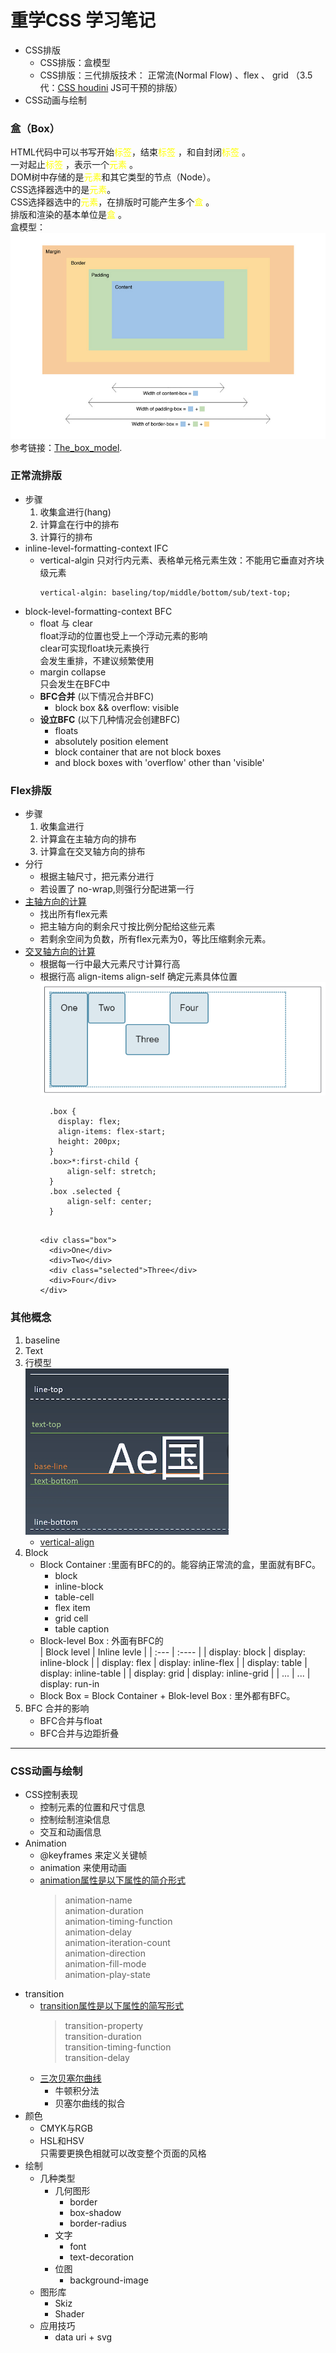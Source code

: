 # 重学CSS 学习笔记
- CSS排版
  - CSS排版：盒模型
  - CSS排版：三代排版技术： 正常流(Normal Flow) 、flex 、 grid （3.5代：[CSS houdini](https://developer.mozilla.org/en-US/docs/Web/Houdini) JS可干预的排版）
- CSS动画与绘制
### 盒（Box）
HTML代码中可以书写开始<font color=yellow>标签</font>，结束<font color=yellow>标签 </font>，和自封闭<font color=yellow>标签 </font>。  
一对起止<font color=yellow>标签</font> ，表示一个<font color=yellow>元素</font> 。  
DOM树中存储的是<font color=yellow>元素</font>和其它类型的节点（Node）。  
CSS选择器选中的是<font color=yellow>元素</font>。  
CSS选择器选中的<font color=yellow>元素</font>，在排版时可能产生多个<font color=yellow>盒</font> 。  
排版和渲染的基本单位是<font color=yellow>盒</font> 。  
盒模型：  
![box-sizing](./assets/box-sizing.jpg )  
参考链接：[The_box_model](https://developer.mozilla.org/zh-CN/docs/Learn/CSS/Building_blocks/The_box_model).

### 正常流排版
- 步骤  
  1. 收集盒进行(hang)
  2. 计算盒在行中的排布
  3. 计算行的排布  
- inline-level-formatting-context IFC
  - vertical-algin 只对行内元素、表格单元格元素生效：不能用它垂直对齐块级元素
    ```
    vertical-algin: baseling/top/middle/bottom/sub/text-top;
    ```
- block-level-formatting-context BFC
  - float 与 clear  
    float浮动的位置也受上一个浮动元素的影响  
    clear可实现float块元素换行  
    会发生重排，不建议频繁使用
  - margin collapse  
    只会发生在BFC中
  - **BFC合并** (以下情况合并BFC)  
    - block box && overflow: visible
  - **设立BFC** (以下几种情况会创建BFC)
    - floats
    - absolutely position element
    - block container that are not block boxes
    - and block boxes with 'overflow' other than 'visible'
### Flex排版
- 步骤  
  1. 收集盒进行
  2. 计算盒在主轴方向的排布
  3. 计算盒在交叉轴方向的排布
- 分行
  - 根据主轴尺寸，把元素分进行
  - 若设置了 no-wrap,则强行分配进第一行
- [主轴方向的计算](https://developer.mozilla.org/zh-CN/docs/Web/CSS/CSS_Flexible_Box_Layout/Controlling_Ratios_of_Flex_Items_Along_the_Main_Ax)
  - 找出所有flex元素
  - 把主轴方向的剩余尺寸按比例分配给这些元素
  - 若剩余空间为负数，所有flex元素为0，等比压缩剩余元素。
- [交叉轴方向的计算](https://developer.mozilla.org/zh-CN/docs/Web/CSS/CSS_Flexible_Box_Layout/Aligning_Items_in_a_Flex_Container)
  - 根据每一行中最大元素尺寸计算行高
  - 根据行高 align-items align-self 确定元素具体位置  
    ![元素位置](./assets/jcz.png)
    ```
      .box {
        display: flex;
        align-items: flex-start;
        height: 200px;
      }
      .box>*:first-child {
          align-self: stretch;
      }
      .box .selected {
          align-self: center;
      }
        
      ```
      ```
      <div class="box">
        <div>One</div>
        <div>Two</div>
        <div class="selected">Three</div>
        <div>Four</div>
      </div>
      ```  

### 其他概念
1. baseline
2. Text
3. 行模型  
    ![行模型示意图](./assets/line.png )
    - [vertical-align](https://developer.mozilla.org/zh-CN/docs/Web/CSS/vertical-align)  
4. Block
    - Block Container :里面有BFC的的。能容纳正常流的盒，里面就有BFC。
      - block
      - inline-block
      - table-cell
      - flex item
      - grid cell
      - table caption
    - Block-level Box : 外面有BFC的  
      | Block level          | Inline levle               |
      | :---                 | :----                      |
      | display: block       | display: inline-block      |
      | display: flex        | display: inline-flex       |
      | display: table       | display: inline-table      |
      | display: grid        | display: inline-grid       |
      | ...                  | ...                        |
      display: run-in
    - Block Box = Block Container + Blok-level Box : 里外都有BFC。
5. BFC 合并的影响  
    - BFC合并与float
    - BFC合并与边距折叠

_________________

### CSS动画与绘制
- CSS控制表现  
  - 控制元素的位置和尺寸信息
  - 控制绘制渲染信息
  - 交互和动画信息
- Animation
  - @keyframes 来定义关键帧
  - animation 来使用动画
  - [animation属性是以下属性的简介形式](https://developer.mozilla.org/zh-CN/docs/Web/CSS/animation)
    > animation-name   
    > animation-duration  
    > animation-timing-function  
    > animation-delay  
    > animation-iteration-count  
    > animation-direction  
    > animation-fill-mode  
    > animation-play-state  
- transition
  - [transition属性是以下属性的简写形式](https://developer.mozilla.org/zh-CN/docs/Web/CSS/transition)
    > transition-property  
    > transition-duration  
    > transition-timing-function  
    > transition-delay  
  - [三次贝塞尔曲线](https://cubic-bezier.com/)
    - 牛顿积分法
    - 贝塞尔曲线的拟合
- 颜色
  - CMYK与RGB
  - HSL和HSV  
    只需要更换色相就可以改变整个页面的风格
- 绘制
  - 几种类型
    - 几何图形
      - border
      - box-shadow
      - border-radius
    - 文字
      - font
      - text-decoration
    - 位图
      - background-image
  - 图形库
    - Skiz
    - Shader
  - 应用技巧
    - data uri + svg
  

